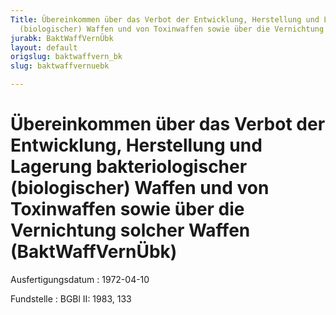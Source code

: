 ```yaml
---
Title: Übereinkommen über das Verbot der Entwicklung, Herstellung und Lagerung bakteriologischer
  (biologischer) Waffen und von Toxinwaffen sowie über die Vernichtung solcher Waffen
jurabk: BaktWaffVernÜbk
layout: default
origslug: baktwaffvern_bk
slug: baktwaffvernuebk

---
```


# Übereinkommen über das Verbot der Entwicklung, Herstellung und Lagerung bakteriologischer (biologischer) Waffen und von Toxinwaffen sowie über die Vernichtung solcher Waffen (BaktWaffVernÜbk)

Ausfertigungsdatum
:   1972-04-10

Fundstelle
:   BGBl II: 1983, 133

